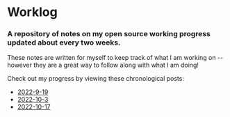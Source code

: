 # Worklog
### A repository of notes on my open source working progress updated about every two weeks.

These notes are written for myself to keep track of what I am working on -- however they are a great way to follow along with what I am doing!

Check out my progress by viewing these chronological posts:

* [2022-9-19](https://github.com/ddustin/worklog/blob/main/2022-9-19.md)
* [2022-10-3](https://github.com/ddustin/worklog/blob/main/2022-10-3.md)
* [2022-10-17](https://github.com/ddustin/worklog/blob/main/2022-10-17.md)
